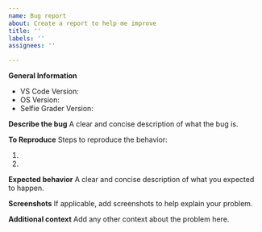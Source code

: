 ```yaml
---
name: Bug report
about: Create a report to help me improve
title: ''
labels: ''
assignees: ''

---
```


**General Information**
- VS Code Version:
- OS Version:
- Selfie Grader Version:

**Describe the bug**
A clear and concise description of what the bug is.

**To Reproduce**
Steps to reproduce the behavior:

1. 
2.

**Expected behavior**
A clear and concise description of what you expected to happen.

**Screenshots**
If applicable, add screenshots to help explain your problem.

**Additional context**
Add any other context about the problem here.
